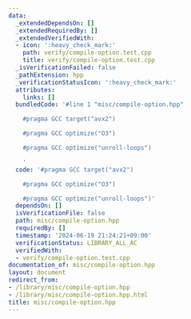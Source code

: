 ```yaml
---
data:
  _extendedDependsOn: []
  _extendedRequiredBy: []
  _extendedVerifiedWith:
  - icon: ':heavy_check_mark:'
    path: verify/compile-option.test.cpp
    title: verify/compile-option.test.cpp
  _isVerificationFailed: false
  _pathExtension: hpp
  _verificationStatusIcon: ':heavy_check_mark:'
  attributes:
    links: []
  bundledCode: '#line 1 "misc/compile-option.hpp"

    #pragma GCC target("avx2")

    #pragma GCC optimize("O3")

    #pragma GCC optimize("unroll-loops")

    '
  code: '#pragma GCC target("avx2")

    #pragma GCC optimize("O3")

    #pragma GCC optimize("unroll-loops")'
  dependsOn: []
  isVerificationFile: false
  path: misc/compile-option.hpp
  requiredBy: []
  timestamp: '2024-06-19 21:24:21+09:00'
  verificationStatus: LIBRARY_ALL_AC
  verifiedWith:
  - verify/compile-option.test.cpp
documentation_of: misc/compile-option.hpp
layout: document
redirect_from:
- /library/misc/compile-option.hpp
- /library/misc/compile-option.hpp.html
title: misc/compile-option.hpp
---
```


